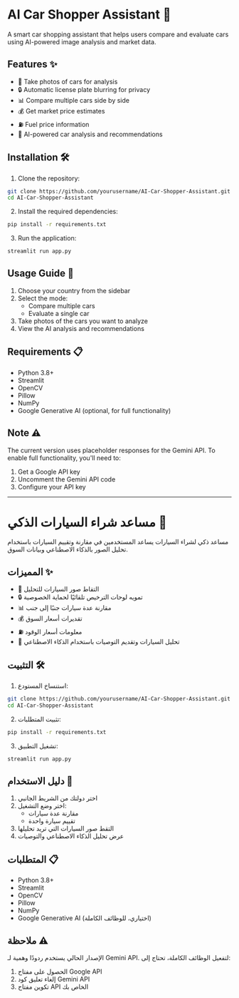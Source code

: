 # AI Car Shopper Assistant 🚗

A smart car shopping assistant that helps users compare and evaluate cars using AI-powered image analysis and market data.

## Features ✨

- 📸 Take photos of cars for analysis
- 🔒 Automatic license plate blurring for privacy
- 📊 Compare multiple cars side by side
- 💰 Get market price estimates
- ⛽ Fuel price information
- 🤖 AI-powered car analysis and recommendations

## Installation 🛠️

1. Clone the repository:
```bash
git clone https://github.com/yourusername/AI-Car-Shopper-Assistant.git
cd AI-Car-Shopper-Assistant
```

2. Install the required dependencies:
```bash
pip install -r requirements.txt
```

3. Run the application:
```bash
streamlit run app.py
```

## Usage Guide 📖

1. Choose your country from the sidebar
2. Select the mode:
   - Compare multiple cars
   - Evaluate a single car
3. Take photos of the cars you want to analyze
4. View the AI analysis and recommendations

## Requirements 📋

- Python 3.8+
- Streamlit
- OpenCV
- Pillow
- NumPy
- Google Generative AI (optional, for full functionality)

## Note ⚠️

The current version uses placeholder responses for the Gemini API. To enable full functionality, you'll need to:
1. Get a Google API key
2. Uncomment the Gemini API code
3. Configure your API key

---

# مساعد شراء السيارات الذكي 🚗

مساعد ذكي لشراء السيارات يساعد المستخدمين في مقارنة وتقييم السيارات باستخدام تحليل الصور بالذكاء الاصطناعي وبيانات السوق.

## المميزات ✨

- 📸 التقاط صور السيارات للتحليل
- 🔒 تمويه لوحات الترخيص تلقائيًا لحماية الخصوصية
- 📊 مقارنة عدة سيارات جنبًا إلى جنب
- 💰 تقديرات أسعار السوق
- ⛽ معلومات أسعار الوقود
- 🤖 تحليل السيارات وتقديم التوصيات باستخدام الذكاء الاصطناعي

## التثبيت 🛠️

1. استنساخ المستودع:
```bash
git clone https://github.com/yourusername/AI-Car-Shopper-Assistant.git
cd AI-Car-Shopper-Assistant
```

2. تثبيت المتطلبات:
```bash
pip install -r requirements.txt
```

3. تشغيل التطبيق:
```bash
streamlit run app.py
```

## دليل الاستخدام 📖

1. اختر دولتك من الشريط الجانبي
2. اختر وضع التشغيل:
   - مقارنة عدة سيارات
   - تقييم سيارة واحدة
3. التقط صور السيارات التي تريد تحليلها
4. عرض تحليل الذكاء الاصطناعي والتوصيات

## المتطلبات 📋

- Python 3.8+
- Streamlit
- OpenCV
- Pillow
- NumPy
- Google Generative AI (اختياري، للوظائف الكاملة)

## ملاحظة ⚠️

الإصدار الحالي يستخدم ردودًا وهمية لـ Gemini API. لتفعيل الوظائف الكاملة، تحتاج إلى:
1. الحصول على مفتاح Google API
2. إلغاء تعليق كود Gemini API
3. تكوين مفتاح API الخاص بك 